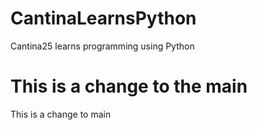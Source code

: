 # CantinaLearnsPython
Cantina25 learns programming using Python
# This is a change to the main
This is a change to main
